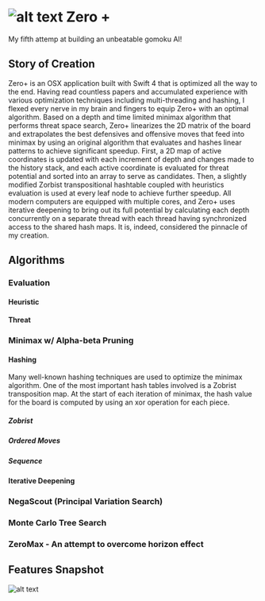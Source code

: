 #  ![alt text](https://github.com/JiachenRen/gomoku-zero-plus/blob/master/Gomoku%20Zero/Resources/Assets.xcassets/AppIcon.appiconset/icon_128x128.png "Zero + App Icon") Zero +
My fifth attemp at building an unbeatable gomoku AI!

## Story of Creation
Zero+ is an OSX application built with Swift 4 that is optimized all the way to the end. Having read countless papers and accumulated experience with various optimization techniques including multi-threading and hashing, I flexed every nerve in my brain and fingers to equip Zero+ with an optimal algorithm. Based on a depth and time limited minimax algorithm that performs threat space search, Zero+ linearizes the 2D matrix of the board and extrapolates the best defensives and offensive moves that feed into minimax by using an original algorithm that evaluates and hashes linear patterns to achieve significant speedup. First, a 2D map of active coordinates is updated with each increment of depth and changes made to the history stack, and each active coordinate is evaluated for threat potential and sorted into an array to serve as candidates. Then, a slightly modified Zorbist transpositional hashtable coupled with heuristics evaluation is used at every leaf node to achieve further speedup. All modern computers are equipped with multiple cores, and Zero+ uses iterative deepening to bring out its full potential by calculating each depth concurrently on a separate thread with each thread having synchronized access to the shared hash maps. It is, indeed, considered the pinnacle of my creation.

## Algorithms

### Evaluation
#### Heuristic
#### Threat

### Minimax w/ Alpha-beta Pruning 

#### Hashing
Many well-known hashing techniques are used to optimize the minimax algorithm. One of the most important hash tables involved is a Zobrist transposition map. 
At the start of each iteration of minimax, the hash value for the board is computed by using an xor operation for each piece.
##### Zobrist
##### Ordered Moves
##### Sequence

#### Iterative Deepening

### NegaScout (Principal Variation Search)

### Monte Carlo Tree Search

### ZeroMax - An attempt to overcome horizon effect




## Features Snapshot
![alt text](https://github.com/JiachenRen/gomoku-zero-plus/blob/master/Gomoku%20Zero/Resources/Screenshots/all-features.png "Features Snapshot") 

